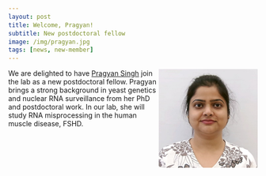 ```yaml
---
layout: post
title: Welcome, Pragyan!
subtitle: New postdoctoral fellow
image: /img/pragyan.jpg
tags: [news, new-member]
---
```

<img align="right" src="/img/pragyan.jpg" style="width:200px !important;height:200px !important;" />
We are delighted to have <a href="/docs/pragyan-cv.pdf">Pragyan Singh</a> join the lab as a new postdoctoral fellow. Pragyan brings a strong background in yeast genetics and nuclear RNA surveillance from her PhD and postdoctoral work. In our lab, she will study RNA misprocessing in the human muscle disease, FSHD. 
<br>
<br>

